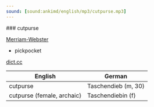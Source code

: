 ```yaml
---
sound: [sound:ankimd/english/mp3/cutpurse.mp3]
---
```


\### cutpurse

[Merriam-Webster](https://www.merriam-webster.com/dictionary/cutpurse)

- pickpocket

[dict.cc](https://www.dict.cc/cutpurse)

| English        | German       |
| -------------- | ------------ |
| cutpurse | Taschendieb (m, 30) |
| cutpurse (female, archaic) | Taschendiebin (f) |

